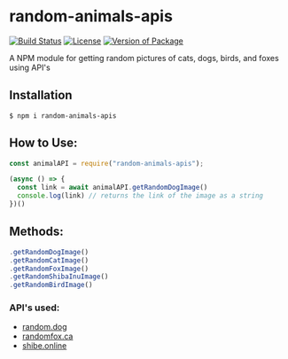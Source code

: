 # random-animals-apis
[![Build Status](https://travis-ci.com/da-strange-boi/random-animals-apis.svg?branch=master)](https://travis-ci.com/da-strange-boi/random-animals-apis)
[![License](https://badgen.net/github/license/da-strange-boi/random-animals-apis)](https://github.com/da-strange-boi/random-animals-apis/blob/master/LICENSE)
[![Version of Package](https://badgen.net/npm/v/random-animals-apis)](https://www.npmjs.com/package/random-animals-apis)


A NPM module for getting random pictures of cats, dogs, birds, and foxes using API's

## Installation
```
$ npm i random-animals-apis
```

## How to Use:
```javascript
const animalAPI = require("random-animals-apis");

(async () => {
  const link = await animalAPI.getRandomDogImage()
  console.log(link) // returns the link of the image as a string
})()
```
## Methods:
```javascript
.getRandomDogImage()
.getRandomCatImage()
.getRandomFoxImage()
.getRandomShibaInuImage()
.getRandomBirdImage()
```

### API's used:
* [random.dog](https://random.dog/)
* [randomfox.ca](https://randomfox.ca/)
* [shibe.online](https://shibe.online/)
